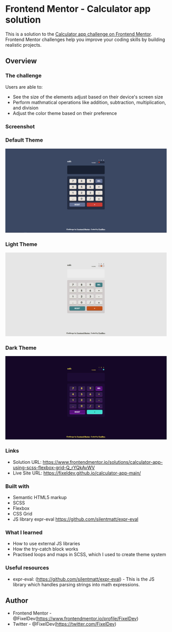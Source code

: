 # Frontend Mentor - Calculator app solution

This is a solution to the [Calculator app challenge on Frontend Mentor](https://www.frontendmentor.io/challenges/calculator-app-9lteq5N29). Frontend Mentor challenges help you improve your coding skills by building realistic projects. 

## Overview

### The challenge

Users are able to:

- See the size of the elements adjust based on their device's screen size
- Perform mathmatical operations like addition, subtraction, multiplication, and division
- Adjust the color theme based on their preference

### Screenshot


### Default Theme
![](./default-theme.png)

### Light Theme
![](./light-theme.png)

### Dark Theme
![](./dark-theme.png)



### Links

- Solution URL: https://www.frontendmentor.io/solutions/calculator-app-using-scss-flexbox-grid-Q_rYQkAvWV
- Live Site URL: https://fixeldev.github.io/calculator-app-main/

### Built with

- Semantic HTML5 markup
- SCSS
- Flexbox
- CSS Grid
- JS library expr-eval https://github.com/silentmatt/expr-eval

### What I learned

- How to use external JS libraries
- How the try-catch block works
- Practised loops and maps in SCSS, which I used to create theme system

### Useful resources

- expr-eval: (https://github.com/silentmatt/expr-eval) - This is the JS library which handles parsing strings into math expressions.

## Author

- Frontend Mentor - @FixelDev(https://www.frontendmentor.io/profile/FixelDev)
- Twitter - @FixelDev(https://twitter.com/FixelDev)